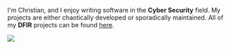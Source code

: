 I'm Christian, and I enjoy writing software in the **Cyber Security** field. My projects are either chaotically developed or sporadically maintained. All of my **DFIR** projects can be found [here](https://github.com/stars/cuhsat/lists/hinterland-forensics).

![](https://github-readme-stats.vercel.app/api?username=cuhsat&show_icons=true&theme=transparent&rank_icon=github&include_all_commits=true&hide=contribs)











